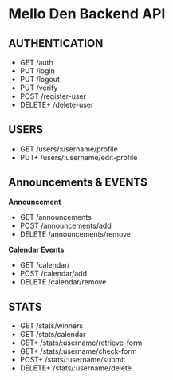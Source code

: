 Mello Den Backend API
=====================

## AUTHENTICATION
* GET           /auth
* PUT           /login 
* PUT           /logout
* PUT           /verify
* POST          /register-user
* DELETE+       /delete-user

## USERS
* GET           /users/:username/profile
* PUT+          /users/:username/edit-profile


## Announcements & EVENTS
**Announcement**
* GET           /announcements
* POST          /announcements/add
* DELETE        /announcements/remove
    
**Calendar Events**
* GET           /calendar/
* POST          /calendar/add
* DELETE        /calendar/remove


## STATS
* GET           /stats/winners
* GET           /stats/calendar
* GET+          /stats/:username/retrieve-form  
* GET+          /stats/:username/check-form
* POST+         /stats/:username/submit
* DELETE+       /stats/:username/delete
